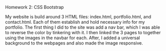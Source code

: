 Homework 2: CSS Bootstrap 

My website is build around 3 HTML files: index.html, portfolio.html, and contact.html. Each of them establish and hold necessary info
for my portfolio. The first thing I did to the site was add a nav bar, which I was able to reverse the color by tinkering with it. I then linked
the 3 pages to together using the images in the navbar for each. After, I added a universal background to the webpages and also made the image 
responsive. 